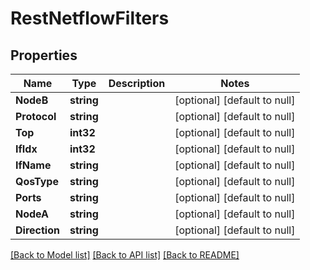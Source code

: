 # RestNetflowFilters

## Properties
Name | Type | Description | Notes
------------ | ------------- | ------------- | -------------
**NodeB** | **string** |  | [optional] [default to null]
**Protocol** | **string** |  | [optional] [default to null]
**Top** | **int32** |  | [optional] [default to null]
**IfIdx** | **int32** |  | [optional] [default to null]
**IfName** | **string** |  | [optional] [default to null]
**QosType** | **string** |  | [optional] [default to null]
**Ports** | **string** |  | [optional] [default to null]
**NodeA** | **string** |  | [optional] [default to null]
**Direction** | **string** |  | [optional] [default to null]

[[Back to Model list]](../README.md#documentation-for-models) [[Back to API list]](../README.md#documentation-for-api-endpoints) [[Back to README]](../README.md)


